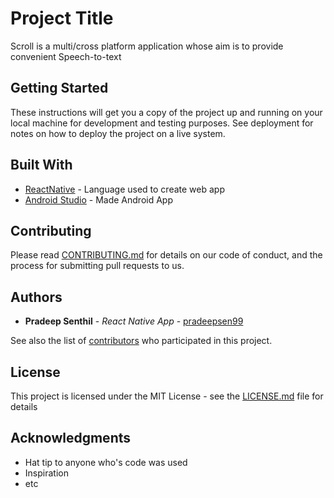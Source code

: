 # Project Title

Scroll is a multi/cross platform application whose aim is to provide convenient Speech-to-text 

## Getting Started

These instructions will get you a copy of the project up and running on your local machine for development and testing purposes. See deployment for notes on how to deploy the project on a live system.

## Built With

* [ReactNative](https://facebook.github.io/react-native/) - Language used to create web app
* [Android Studio](https://developer.android.com/studio/index.html) - Made Android App

## Contributing

Please read [CONTRIBUTING.md](https://github.com/pradeepsen99/HackIllinois-2018/blob/master/CONTRIBUTING) for details on our code of conduct, and the process for submitting pull requests to us.

## Authors

* **Pradeep Senthil** - *React Native App* - [pradeepsen99](https://github.com/pradeepsen99)

See also the list of [contributors](https://github.com/pradeepsen99/HackIllinois-2018/contributors) who participated in this project.

## License

This project is licensed under the MIT License - see the [LICENSE.md](LICENSE.md) file for details

## Acknowledgments

* Hat tip to anyone who's code was used
* Inspiration
* etc

